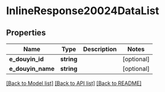 # InlineResponse20024DataList

## Properties
Name | Type | Description | Notes
------------ | ------------- | ------------- | -------------
**e_douyin_id** | **string** |  | [optional] 
**e_douyin_name** | **string** |  | [optional] 

[[Back to Model list]](../README.md#documentation-for-models) [[Back to API list]](../README.md#documentation-for-api-endpoints) [[Back to README]](../README.md)


